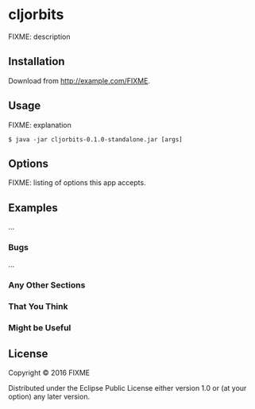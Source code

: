 # cljorbits

FIXME: description

## Installation

Download from http://example.com/FIXME.

## Usage

FIXME: explanation

    $ java -jar cljorbits-0.1.0-standalone.jar [args]

## Options

FIXME: listing of options this app accepts.

## Examples

...

### Bugs

...

### Any Other Sections
### That You Think
### Might be Useful

## License

Copyright © 2016 FIXME

Distributed under the Eclipse Public License either version 1.0 or (at
your option) any later version.
